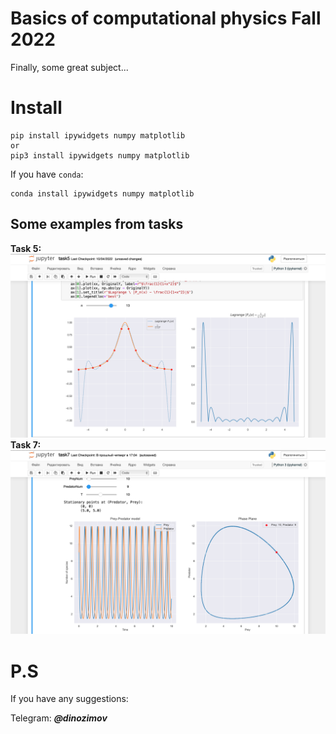 # Basics of computational physics Fall 2022
Finally, some great subject...

# Install
```
pip install ipywidgets numpy matplotlib
or
pip3 install ipywidgets numpy matplotlib
```
If you have ```conda```:
```
conda install ipywidgets numpy matplotlib
```
## Some examples from tasks
**Task 5:**
![Task5](/images/interpolation.png "Task 5")
**Task 7:**
![Task7](/images/prey-predator.png "Task 7")
# P.S
If you have any suggestions:

Telegram: ***@dinozimov***
